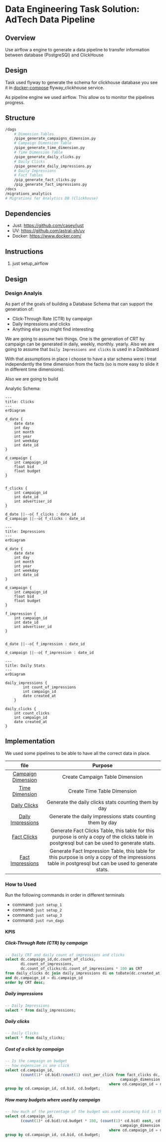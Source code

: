 # Data Engineering Task Solution: AdTech Data Pipeline

## Overview

Use airflow a engine to generate a data pipeline to transfer information between database (PostgreSQl) and ClickHouse

## Design

Task used flyway to generate the schema for clickhouse database you see it in [docker-compose](./docker-compose.yaml) flyway_clickhouse service.

As pipeline engine we used airflow. This allow os to monitor the pipelines progress.

## Structure

```bash
/dags
    # Dimension Tables
    /pipe_generate_campaigns_dimension.py 
    # Campaign Dimension Table
    /pipe_generate_time_dimension.py
    # Time Dimension Table
    /pipe_generate_daily_clicks.py
    # Daily Clicks
    /pipe_generate_daily_impressions.py
    # Daily Impressions
    # Fact Tables
    /pip_generate_fact_clicks.py
    /pip_generate_fact_impressions.py
/docs
/migrations_analytics
# Migrations for Analytics DB (Clickhouse)
```

## Dependencies

- Just: https://github.com/casey/just
- UV: https://github.com/astral-sh/uv
- Docker: https://www.docker.com/

## Instructions

1. just setup_airflow

## Design

### Design Analyis

As part of the goals of building a Database Schema that can support the generation of: 

   - Click-Through Rate (CTR) by campaign
   - Daily impressions and clicks
   - Anything else you might find interesting

We are going to assume two things. One is the generation of CRT by campaign can be generated in daily, weekly, monthly. yearly. Also we are going to assume that `Daily Impressions and clicks` is  used in a Dashboard

With that assumptions in place i choose to have a star schema were i treat independently the time dimension  from the facts (so is more easy to slide it in different time dimensions).

Also we are going to build







Analytic Schema:
```mermaid
---
title: Clicks
---
erDiagram

d_date { 
    date date
    int day
    int month
    int year 
    int weekday
    int date_id
}

d_campaign {
    int campaign_id
    float bid
    float budget
}


f_clicks {
    int campaign_id
    int date_id
    int advertiser_id
}

d_date ||--o{ f_clicks : date_id
d_campaign ||--o{ f_clicks : date_id

```


```mermaid
---
title: Impressions
---
erDiagram

d_date { 
    date date
    int day
    int month
    int year 
    int weekday
    int date_id
}

d_campaign {
    int campaign_id
    float bid
    float budget
}

f_impression {
    int campaign_id
    int date_id
    int advertiser_id
}


d_date ||--o{ f_impression : date_id

d_campaign ||--o{ f_impression : date_id

```

```mermaid
---
title: Daily Stats
---
erDiagram

daily_impressions {
        int count_of_impressions 
        int campaign_id
        date created_at
    }

daily_clicks {
    int count_clicks 
    int campaign_id
    date created_at
}
```

## Implementation

We used some pipelines to be able to have all the correct data in place.

|  file | Purpose |    
|:-----:|:-------:|
| [Campaign Dimension](/dags/pipe_generate_campaigns_dimension.py) | Create Campaign Table Dimension |
| [Time Dimension](/dags/pipe_generate_time_dimension.py) | Create Time Table Dimension |
| [Daily Clicks](/dags/pipe_generate_daily_clicks.py) | Generate the daily clicks stats counting them by day |
| [Daily Impressions](/dags/pipe_generate_daily_impressions.py) | Generate the daily impressions stats counting them by day |
| [Fact Clicks](/dags/pipe_generate_daily_clicks.py) | Generate Fact Clicks Table, this table for this purpose is only a copy of the clicks table in postgresql but can be used to generate stats. |
| [Fact Impressions](/dags/pipe_generate_daily_impressions.py) | Generate Fact Impression Table, this table for this purpose is only a copy of the impressions table in postgresql but can be used to generate stats. |


### How to Used

Run the following commands in order in different terminals

- command: `just setup_1`
- command: `just setup_2`
- command: `just setup_3`
- command: `just run_dags`



#### KPIS

##### Click-Through Rate (CTR) by campaign

```sql
-- Daily CRT and daily count of impressions and clicks
select dc.campaign_id,dc.count_of_clicks,
       di.count_of_impressions,
       dc.count_of_clicks/di.count_of_impressions * 100 as CRT
from daily_clicks dc join daily_impressions di on toDate(dc.created_at) = toDate(di.created_at)
and dc.campaign_id = di.campaign_id
order by CRT desc;
```

##### Daily impressions

```sql
-- Daily Impressions
select * from daily_impressions;
```

##### Daily clicks

```sql
-- Daily Clicks
select * from daily_clicks;
```

##### Cost of a click by campaign

```sql
-- Is the campaign on budget
-- how expensive is one click
select cd.campaign_id,
       (count(1)* cd.bid)/count(1) cost_per_click from fact_clicks dc,
                                                    campaign_dimension cd
                                               where cd.campaign_id = dc.campaign_id
group by cd.campaign_id, cd.bid, cd.budget;
```

##### How many budgets where used by campaign 

```sql
-- how much of the percentage of the budget was used assuming bid is the prices of the impression
select cd.campaign_id,
       (count(1)* cd.bid)/cd.budget * 100, (count(1)* cd.bid) cost, cd.budget  from fact_impressions dc,
                                                    campaign_dimension cd
                                               where cd.campaign_id = dc.campaign_id
group by cd.campaign_id, cd.bid, cd.budget;
```


